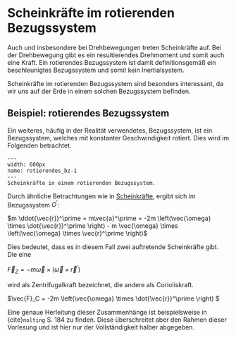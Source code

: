 # Scheinkräfte im rotierenden Bezugssystem

Auch und insbesondere bei Drehbewegungen treten Scheinkräfte auf. Bei der Drehbewegung gibt es ein resultierendes Drehmoment und somit auch eine Kraft. Ein rotierendes Bezugssystem ist damit definitionsgemäß ein beschleunigtes Bezugssystem und somit kein Inertialsystem.

Scheinkräfte im rotierenden Bezugssystem sind besonders interessant, da wir uns auf der Erde in einem solchen Bezugssystem befinden. 

## Beispiel: rotierendes Bezugssystem

Ein weiteres, häufig in der Realität verwendetes, Bezugssystem, ist ein Bezugssystem, welches mit konstanter Geschwindigkeit rotiert. Dies wird im Folgenden betrachtet. 

```{figure} Bilder/rotierendes_bz.png
---
width: 600px
name: rotierendes_bz-1
---
Scheinkräfte in einem rotierenden Bezugssystem.
 ```

Durch ähnliche Betrachtungen wie in [Scheinkräfte](#beispiel-negativ-beschleunigtes-bezugssystem), ergibt sich im Bezugssystem $O^\prime$:

$m \ddot{\vec{r}}^\prime = m\vec{a}^\prime = -2m \left(\vec{\omega} \times \dot{\vec{r}}^\prime \right) - m \vec{\omega} \times \left(\vec{\omega} \times \vec{r}^\prime  \right)$

Dies bedeutet, dass es in diesem Fall zwei auftretende Scheinkräfte gibt. Die eine

$\vec{F}_Z = - m \vec{\omega} \times \left(\vec{\omega} \times \vec{r}^\prime  \right)$

wird als Zentrifugalkraft bezeichnet, die andere als Corioliskraft.

$\vec{F}_C =  -2m \left(\vec{\omega} \times \dot{\vec{r}}^\prime \right) $

Eine genaue Herleitung dieser Zusammenhänge ist beispielsweise in {cite}`nolting` S. 184 zu finden. Diese überschreitet aber den Rahmen dieser Vorlesung und ist hier nur der Vollständigkeit halber abgegeben.

